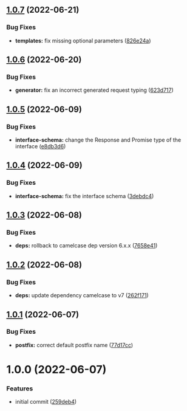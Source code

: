## [1.0.7](https://github.com/ruiaraujo012/openapi-express-codegen/compare/v1.0.6...v1.0.7) (2022-06-21)


### Bug Fixes

* **templates:** fix missing optional parameters ([826e24a](https://github.com/ruiaraujo012/openapi-express-codegen/commit/826e24a590c5a31eb91a2c30092805f07f793143))

## [1.0.6](https://github.com/ruiaraujo012/openapi-express-codegen/compare/v1.0.5...v1.0.6) (2022-06-20)


### Bug Fixes

* **generator:** fix an incorrect generated request typing ([623d717](https://github.com/ruiaraujo012/openapi-express-codegen/commit/623d71723762524c6186fe4470bfa94a96a4dbc2))

## [1.0.5](https://github.com/ruiaraujo012/openapi-express-codegen/compare/v1.0.4...v1.0.5) (2022-06-09)


### Bug Fixes

* **interface-schema:** change the Response and Promise type of the interface ([e8db3d6](https://github.com/ruiaraujo012/openapi-express-codegen/commit/e8db3d6bb542669052689b9781acbec667d106d0))

## [1.0.4](https://github.com/ruiaraujo012/openapi-express-codegen/compare/v1.0.3...v1.0.4) (2022-06-09)


### Bug Fixes

* **interface-schema:** fix the interface schema ([3debdc4](https://github.com/ruiaraujo012/openapi-express-codegen/commit/3debdc4dbc470405df5e33d74d602ed3f3587b9c))

## [1.0.3](https://github.com/ruiaraujo012/openapi-express-codegen/compare/v1.0.2...v1.0.3) (2022-06-08)


### Bug Fixes

* **deps:** rollback to camelcase dep version 6.x.x ([7658e41](https://github.com/ruiaraujo012/openapi-express-codegen/commit/7658e41f1f06f33c1219d029adc5d6c47ae20acc))

## [1.0.2](https://github.com/ruiaraujo012/openapi-express-codegen/compare/v1.0.1...v1.0.2) (2022-06-08)


### Bug Fixes

* **deps:** update dependency camelcase to v7 ([262f171](https://github.com/ruiaraujo012/openapi-express-codegen/commit/262f171fdeb72564f32e7f4b8ad0b3b33a987e6f))

## [1.0.1](https://github.com/ruiaraujo012/openapi-express-codegen/compare/v1.0.0...v1.0.1) (2022-06-07)


### Bug Fixes

* **postfix:** correct default postfix name ([77d17cc](https://github.com/ruiaraujo012/openapi-express-codegen/commit/77d17ccacc9b8402ef449a42dc0ac672763d2f5f))

# 1.0.0 (2022-06-07)


### Features

* initial commit ([259deb4](https://github.com/ruiaraujo012/openapi-express-codegen/commit/259deb4a03c874cf2cbb7129e7cba1d6af0a6e4f))
